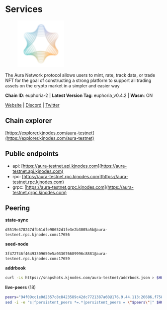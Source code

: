 # Services

<figure><img src="https://raw.githubusercontent.com/kj89/cosmos-images/main/logos/aura.png" width="150" alt=""><figcaption></figcaption></figure>

The Aura Network protocol allows users to mint, rate, track data,  or trade NFT for the goal of constructing a strong platform to  support all trading assets on the crypto market in a simpler and easier way

**Chain ID**: euphoria-2 | **Latest Version Tag**: euphoria_v0.4.2 | **Wasm**: ON

[Website](https://aura.network) | [Discord](https://discord.gg/hpvF5QcWRf) | [Twitter](https://twitter.com/AuraNetworkHQ)




## Chain explorer
[https://explorer.kjnodes.com/aura-testnet](https://explorer.kjnodes.com/aura-testnet)

## Public endpoints

* api: [https://aura-testnet.api.kjnodes.com](https://aura-testnet.api.kjnodes.com)
* rpc: [https://aura-testnet.rpc.kjnodes.com](https://aura-testnet.rpc.kjnodes.com)
* grpc: [https://aura-testnet.grpc.kjnodes.com](https://aura-testnet.grpc.kjnodes.com)

## Peering

**state-sync**

```text
d5519e378247dfb61dfe90652d1fe3e2b3005a5b@aura-testnet.rpc.kjnodes.com:17656
```

**seed-node**

```text
3f472746f46493309650e5a033076689996c8881@aura-testnet.rpc.kjnodes.com:17659
```

**addrbook**
```bash
curl -Ls https://snapshots.kjnodes.com/aura-testnet/addrbook.json > $HOME/.aura/config/addrbook.json
```

**live-peers** (18)
```bash
peers="94f09cc1e0d2357c8c8423589c42dc7721387a60@176.9.44.113:26686,f758144073cd69baabcb1ff04d1d1f0f1200f728@85.10.200.221:29656,7cad1bcb2ad777dba21840832341f2ce14bae1a5@5.75.174.126:26656,e3dbeeeb2dea9912610b92a436dfe3cb831a94e4@65.108.195.29:36126,3d6b07bdb11754c8c8512525dac109d8bdee3857@65.21.53.39:7656,b130852645cc3d7925cfccd14d97425a2260e7ec@65.109.82.106:19656,7bc01325a59434dffaeef624c1c5f5f7b9fc826b@135.181.215.116:27656,d5519e378247dfb61dfe90652d1fe3e2b3005a5b@65.109.68.190:17656,fdcc8f1ca406213d79947c5f38920a085ed90c0f@144.202.72.17:26676,402173d6f0715cd152a8df8e5db198811ced5603@38.242.206.189:26656,6ef01ca6714aa8127d1b21b5339909ca6319dae0@144.76.97.251:26776,bfef15bb8b4cbc4fb777aa33e75e6064cc1ba5bf@185.144.99.14:26656,7812205773ac30f3d47200ac2391c79896c60135@54.254.220.113:26656,b2394ad608075aa405cdf4ab55e36376d93f7b1d@65.108.206.118:56656,5b2758dfcbcbc19b9a0ee04c09008b67c98cd7d9@162.244.35.40:24656,003686d978739de9988cbfcc6e120c2db41f87b5@65.109.30.12:46656,e7d497959ae94823a70fc4c1c7fe2bc31b2ead57@135.181.143.48:28656,e874935eee84c8313dbb52ba497aed2d8d1f1245@65.108.237.231:27656"
sed -i -e "s|^persistent_peers *=.*|persistent_peers = \"$peers\"|" $HOME/.aura/config/config.toml
```
